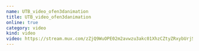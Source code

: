 ```yaml
---
name: UTB_video_ofen3danimation
title: UTB_video_ofen3danimation
online: true
category: video
kind: video
video: https://stream.mux.com/zZjQ9WuOPE02m2avwzu3akc01XhzCZtyZRxybUrjS3YKQ.m3u8
---
```

